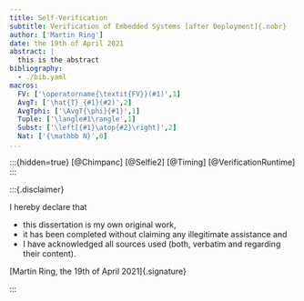 ```yaml
---
title: Self-Verification
subtitle: Verification of Embedded Systems [after Deployment]{.nobr}
author: ['Martin Ring']
date: the 19th of April 2021
abstract: |
  this is the abstract
bibliography:
  - ./bib.yaml
macros:
  FV: ['\operatorname{\textit{FV}}(#1)',1]  
  AvgT: ['\hat{T}_{#1}(#2)',2]
  AvgTphi: ['\AvgT{\phi}{#1}',1]
  Tuple: ['\langle#1\rangle',1]
  Subst: ['\left[{#1}\atop{#2}\right]',2]
  Nat: ['{\mathbb N}',0]
...
```


:::{hidden=true}
[@Chimpanc]
[@Selfie2]
[@Timing]
[@VerificationRuntime]
:::

:::{.disclaimer}

I hereby declare that

- this dissertation is my own original work,
- it has been completed without claiming any illegitimate assistance and
- I have acknowledged all sources used (both, verbatim and regarding their content).

[Martin Ring, the 19th of April 2021]{.signature}

:::